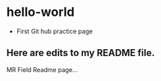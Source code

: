 # hello-world
- First Git hub practice page

## Here are edits to my README file.

MR Field Readme page...
